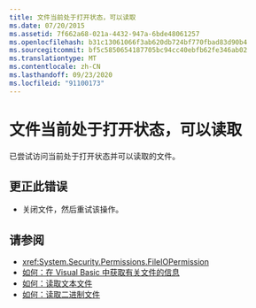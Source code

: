 ```yaml
---
title: 文件当前处于打开状态，可以读取
ms.date: 07/20/2015
ms.assetid: 7f662a68-021a-4432-947a-6bde48061257
ms.openlocfilehash: b31c13061066f3ab620db724bf770fbad83d90b4
ms.sourcegitcommit: bf5c5850654187705bc94cc40ebfb62fe346ab02
ms.translationtype: MT
ms.contentlocale: zh-CN
ms.lasthandoff: 09/23/2020
ms.locfileid: "91100173"
---
```

# <a name="the-file-is-currently-open-for-reading"></a>文件当前处于打开状态，可以读取

已尝试访问当前处于打开状态并可以读取的文件。  
  
## <a name="to-correct-this-error"></a>更正此错误  
  
- 关闭文件，然后重试该操作。  
  
## <a name="see-also"></a>请参阅

- <xref:System.Security.Permissions.FileIOPermission>
- [如何：在 Visual Basic 中获取有关文件的信息](/previous-versions/visualstudio/visual-studio-2010/abtzf6f7(v=vs.100))
- [如何：读取文本文件](../developing-apps/programming/drives-directories-files/how-to-read-from-text-files.md)
- [如何：读取二进制文件](../developing-apps/programming/drives-directories-files/how-to-read-from-binary-files.md)
